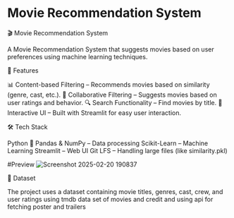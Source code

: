 # Movie Recommendation System

🎬 Movie Recommendation System

A Movie Recommendation System that suggests movies based on user preferences using machine learning techniques.


🚀 Features

📊 Content-based Filtering – Recommends movies based on similarity (genre, cast, etc.).
🤖 Collaborative Filtering – Suggests movies based on user ratings and behavior.
🔍 Search Functionality – Find movies by title.
🎨 Interactive UI – Built with Streamlit for easy user interaction.

🛠 Tech Stack

Python 🐍
Pandas & NumPy – Data processing
Scikit-Learn – Machine Learning
Streamlit – Web UI
Git LFS – Handling large files (like similarity.pkl)


#Preview
![Screenshot 2025-02-20 190837](https://github.com/user-attachments/assets/52c6c26a-78a9-4586-bc6e-af01499ba39d)

📂 Dataset

The project uses a dataset containing movie titles, genres, cast, crew, and user ratings
using tmdb data set of movies and credit and using api for fetching poster and trailers

